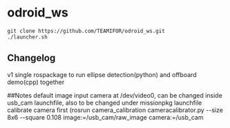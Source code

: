 # odroid_ws

```
git clone https://github.com/TEAMIFOR/odroid_ws.git
./launcher.sh
```

## Changelog
v1 single rospackage to run ellipse detection(python) and offboard demo(cpp) together

##Notes
default image input camera at /dev/video0, can be changed inside usb_cam launchfile, also to be changed under missionpkg launchfile
calibrate camera first (rosrun camera_calibration cameracalibrator.py --size 8x6 --square 0.108 image:=/usb_cam/raw_image camera:=/usb_cam

